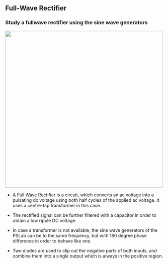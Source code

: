 Full-Wave Rectifier
---

### Study a fullwave rectifier using the sine wave generators

<img src="https://fossasia.github.io/pslab-experiments/images/schematics/fullwave.svg" width=500 height=500>

*  A Full Wave Rectifier is a circuit, which converts an ac voltage into a pulsating dc voltage using both half cycles of the applied ac voltage. It uses a centre-tap transformer in this case.

* The rectified signal can be further filtered with a capacitor in order to obtain a low ripple DC voltage.

* In case a transformer is not available, the sine wave generators of the PSLab can be to the same frequency, but with 180 degree phase difference in order to behave like one.

* Two diodes are used to clip out the negative parts of both inputs, and combine them into a single output which is always in the positive region.


